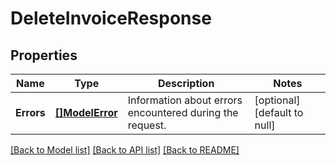 # DeleteInvoiceResponse

## Properties

 Name       | Type                         | Description                                              | Notes                        
------------|------------------------------|----------------------------------------------------------|------------------------------
 **Errors** | [**[]ModelError**](Error.md) | Information about errors encountered during the request. | [optional] [default to null] 

[[Back to Model list]](../README.md#documentation-for-models) [[Back to API list]](../README.md#documentation-for-api-endpoints) [[Back to README]](../README.md)

